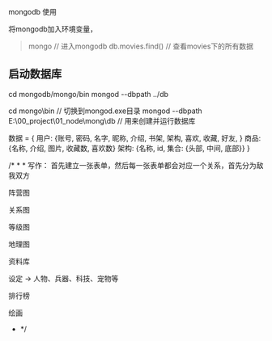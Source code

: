 
mongodb 使用

将mongodb加入环境变量，
> mongo  // 进入mongodb
> db.movies.find() // 查看movies下的所有数据



## 启动数据库
cd mongodb/mongo/bin
mongod --dbpath ../db

cd mongo\bin                                      // 切换到mongod.exe目录
mongod --dbpath E:\00_project\01_node\mong\db    // 用来创建并运行数据库


数据 = {
  用户: {账号, 密码, 名字, 昵称, 介绍, 书架, 架构, 喜欢, 收藏, 好友, }
  商品: {名称, 介绍, 图片, 收藏数, 喜欢数}
  架构: {名称, id, 集合: {头部, 中间, 底部}}
}



/*
*
*
 写作：
 首先建立一张表单，然后每一张表单都会对应一个关系，首先分为敌我双方

 阵营图

 关系图

 等级图

 地理图

 资料库

 设定 -> 人物、兵器、科技、宠物等

 排行榜


 绘画



 * */










































